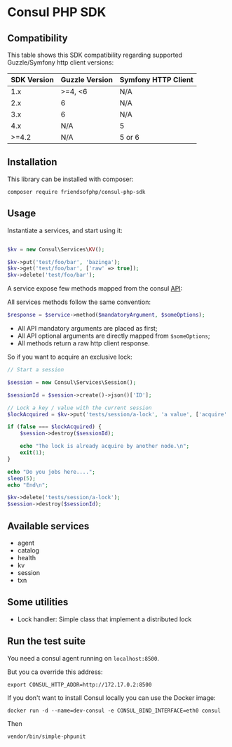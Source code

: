 # Consul PHP SDK

## Compatibility

This table shows this SDK compatibility regarding supported Guzzle/Symfony http client versions:

| SDK Version | Guzzle Version | Symfony HTTP Client |
| ----------- | -------------- | ------------------- |
| 1.x         | >=4, <6        | N/A                 |
| 2.x         | 6              | N/A                 |
| 3.x         | 6              | N/A                 |
| 4.x         | N/A            | 5                   |
| >=4.2       | N/A            | 5 or 6              |

## Installation

This library can be installed with composer:

    composer require friendsofphp/consul-php-sdk

## Usage

Instantiate a services, and start using it:


```php

$kv = new Consul\Services\KV();

$kv->put('test/foo/bar', 'bazinga');
$kv->get('test/foo/bar', ['raw' => true]);
$kv->delete('test/foo/bar');
```

A service expose few methods mapped from the consul [API](https://consul.io/docs/agent/http.html):

All services methods follow the same convention:

```php
$response = $service->method($mandatoryArgument, $someOptions);
```

* All API mandatory arguments are placed as first;
* All API optional arguments are directly mapped from `$someOptions`;
* All methods return a raw http client response.

So if you want to acquire an exclusive lock:

```php
// Start a session

$session = new Consul\Services\Session();

$sessionId = $session->create()->json()['ID'];

// Lock a key / value with the current session
$lockAcquired = $kv->put('tests/session/a-lock', 'a value', ['acquire' => $sessionId])->json();

if (false === $lockAcquired) {
    $session->destroy($sessionId);

    echo "The lock is already acquire by another node.\n";
    exit(1);
}

echo "Do you jobs here....";
sleep(5);
echo "End\n";

$kv->delete('tests/session/a-lock');
$session->destroy($sessionId);
```

## Available services

* agent
* catalog
* health
* kv
* session
* txn

## Some utilities

* Lock handler: Simple class that implement a distributed lock

## Run the test suite

You need a consul agent running on `localhost:8500`.

But you ca override this address:

```
export CONSUL_HTTP_ADDR=http://172.17.0.2:8500
```

If you don't want to install Consul locally you can use the Docker image:

```
docker run -d --name=dev-consul -e CONSUL_BIND_INTERFACE=eth0 consul
```

Then

```
vendor/bin/simple-phpunit
```
